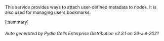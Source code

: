 






This service provides ways to attach user-defined metadata to nodes. It is also used for managing users bookmarks.

[:summary]

###### Auto generated by Pydio Cells Enterprise Distribution v2.3.1 on 20-Jul-2021
